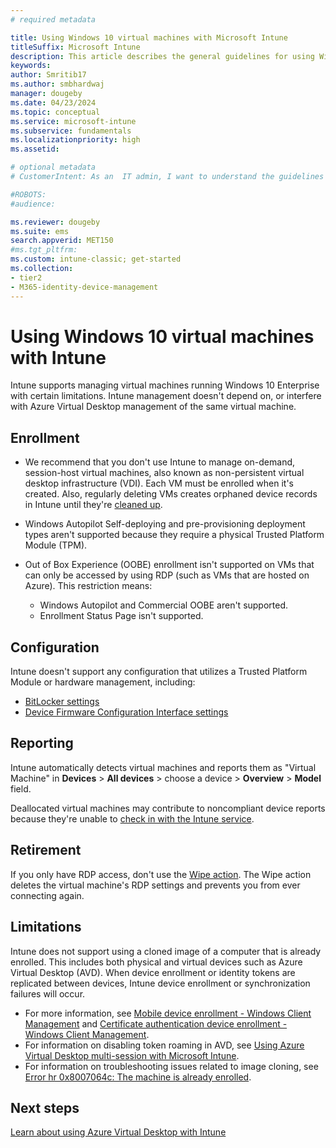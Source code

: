 ```yaml
---
# required metadata

title: Using Windows 10 virtual machines with Microsoft Intune
titleSuffix: Microsoft Intune
description: This article describes the general guidelines for using Windows 10 virtual machines with Microsoft Intune
keywords:
author: Smritib17  
ms.author: smbhardwaj
manager: dougeby
ms.date: 04/23/2024
ms.topic: conceptual
ms.service: microsoft-intune
ms.subservice: fundamentals
ms.localizationpriority: high
ms.assetid: 

# optional metadata
# CustomerIntent: As an  IT admin, I want to understand the guidelines for virtual machines running on Windows 10 enterprise so that I can manage the virtual machines running on Windows 10 Enterprise.

#ROBOTS:
#audience:

ms.reviewer: dougeby
ms.suite: ems
search.appverid: MET150
#ms.tgt_pltfrm:
ms.custom: intune-classic; get-started
ms.collection:
- tier2
- M365-identity-device-management
---
```


# Using Windows 10 virtual machines with Intune

Intune supports managing virtual machines running Windows 10 Enterprise with certain limitations. Intune management doesn't depend on, or interfere with Azure Virtual Desktop management of the same virtual machine.

## Enrollment

- We recommend that you don't use Intune to manage on-demand, session-host virtual machines, also known as non-persistent virtual desktop infrastructure (VDI). Each VM must be enrolled when it's created. Also, regularly deleting VMs creates orphaned device records in Intune until they're [cleaned up](../remote-actions/devices-wipe.md#automatically-delete-devices-with-cleanup-rules).

- Windows Autopilot Self-deploying and pre-provisioning deployment types aren't supported because they require a physical Trusted Platform Module (TPM).

- Out of Box Experience (OOBE) enrollment isn't supported on VMs that can only be accessed by using RDP (such as VMs that are hosted on Azure).
This restriction means:
  - Windows Autopilot and Commercial OOBE aren't supported.
  - Enrollment Status Page isn't supported.

## Configuration

Intune doesn't support any configuration that utilizes a Trusted Platform Module or hardware management, including:

- [BitLocker settings](../configuration/device-profiles.md#endpoint-protection)
- [Device Firmware Configuration Interface settings](../configuration/device-profiles.md#bios-configuration-and-dfci)

## Reporting

Intune automatically detects virtual machines and reports them as "Virtual Machine" in **Devices** > **All devices** > choose a device > **Overview** > **Model** field.

Deallocated virtual machines may contribute to noncompliant device reports because they're unable to [check in with the Intune service](../configuration/device-profile-troubleshoot.md#policy-refresh-intervals).

## Retirement

If you only have RDP access, don't use the [Wipe action](../remote-actions/devices-wipe.md#wipe). The Wipe action deletes the virtual machine's RDP settings and prevents you from ever connecting again.

## Limitations

Intune does not support using a cloned image of a computer that is already enrolled. This includes both physical and virtual devices such as Azure Virtual Desktop (AVD). When device enrollment or identity tokens are replicated between devices, Intune device enrollment or synchronization failures will occur.

- For more information, see [Mobile device enrollment - Windows Client Management](/windows/client-management/mobile-device-enrollment) and [Certificate authentication device enrollment - Windows Client Management](/windows/client-management/certificate-authentication-device-enrollment).
- For information on disabling token roaming in AVD, see [Using Azure Virtual Desktop multi-session with Microsoft Intune](azure-virtual-desktop-multi-session.md#prerequisites).
- For information on troubleshooting issues related to image cloning, see [Error hr 0x8007064c: The machine is already enrolled](/troubleshoot/mem/intune/troubleshoot-windows-enrollment-errors#error-hr-0x8007064c-the-machine-is-already-enrolled).

## Next steps

[Learn about using Azure Virtual Desktop with Intune](azure-virtual-desktop.md)
